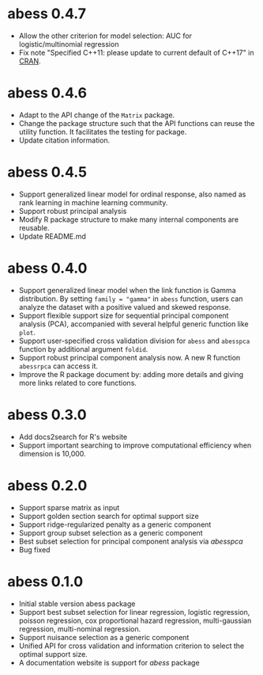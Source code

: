 # abess 0.4.7

* Allow the other criterion for model selection: AUC for logistic/multinomial regression
* Fix note "Specified C++11: please update to current default of C++17" in [CRAN](https://cran.r-project.org/web/checks/check_results_abess.html).

# abess 0.4.6

* Adapt to the API change of the `Matrix` package.
* Change the package structure such that the API functions can reuse the 
utility function. It facilitates the testing for package.
* Update citation information.

# abess 0.4.5

* Support generalized linear model for ordinal response, also named as rank learning in machine learning community. 
* Support robust principal analysis
* Modify R package structure to make many internal components are reusable.
* Update README.md

# abess 0.4.0

* Support generalized linear model when the link function is Gamma distribution. 
By setting `family = "gamma"` in `abess` function, users can analyze the dataset with a positive valued and skewed response. 
* Support flexible support size for sequential principal component analysis (PCA), accompanied with several helpful generic function like `plot`. 
* Support user-specified cross validation division for `abess` and `abesspca` function by additional argument `foldid`. 
* Support robust principal component analysis now. A new R function `abessrpca` can access it.
* Improve the R package document by: adding more details and giving more links related to core functions.  

# abess 0.3.0

* Add docs2search for R's website
* Support important searching to improve computational efficiency when dimension is 10,000.

# abess 0.2.0

* Support sparse matrix as input
* Support golden section search for optimal support size
* Support ridge-regularized penalty as a generic component
* Support group subset selection as a generic component
* Best subset selection for principal component analysis via *abesspca*
* Bug fixed

# abess 0.1.0

* Initial stable version abess package
* Support best subset selection for linear regression, logistic regression, poisson regression, cox proportional hazard regression, multi-gaussian regression, 
multi-nominal regression. 
* Support nuisance selection as a generic component
* Unified API for cross validation and information criterion to select the optimal support size.
* A documentation website is support for *abess* package
